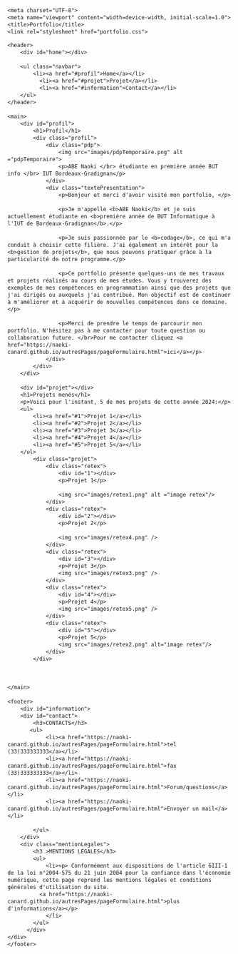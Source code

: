 <html lang="fr">
<head>

    <meta charset="UTF-8">
    <meta name="viewport" content="width=device-width, initial-scale=1.0">
    <title>Portfolio</title>
    <link rel="stylesheet" href="portfolio.css">
    
</head>
<body>

    <header>
        <div id="home"></div>
        
        <ul class="navbar">
            <li><a href="#profil">Home</a></li>
              <li><a href="#projet">Projet</a></li>
              <li><a href="#information">Contact</a></li>
        </ul>
    </header>

    <main>
        <div id="profil">
            <h1>Profil</h1>
            <div class="profil">
                <div class="pdp">
                    <img src="images/pdpTemporaire.png" alt ="pdpTemporaire">
                    <p>ABE Naoki </br> étudiante en première année BUT info </br> IUT Bordeaux-Gradignan</p>
                </div>
                <div class="textePresentation">
                    <p>Bonjour et merci d'avoir visité mon portfolio, </p>

                    <p>Je m'appelle <b>ABE Naoki</b> et je suis actuellement étudiante en <b>première année de BUT Informatique à l'IUT de Bordeaux-Gradignan</b>.</p>
                    
                    <p>Je suis passionnée par le <b>codage</b>, ce qui m'a conduit à choisir cette filière. J'ai également un intérêt pour la <b>gestion de projets</b>, que nous pouvons pratiquer grâce à la particularité de notre programme.</p>

                    <p>Ce portfolio présente quelques-uns de mes travaux et projets réalisés au cours de mes études. Vous y trouverez des exemples de mes compétences en programmation ainsi que des projets que j'ai dirigés ou auxquels j'ai contribué. Mon objectif est de continuer à m'améliorer et à acquérir de nouvelles compétences dans ce domaine.</p>
                    
                    <p>Merci de prendre le temps de parcourir mon portfolio. N'hésitez pas à me contacter pour toute question ou collaboration future. </br>Pour me contacter cliquez <a href="https://naoki-canard.github.io/autresPages/pageFormulaire.html">ici</a></p>
                </div>
            </div>
        </div>
        
        <div id="projet"></div>
        <h1>Projets menés</h1>
        <p>Voici pour l'instant, 5 de mes projets de cette année 2024:</p>
        <ul>
            <li><a href="#1">Projet 1</a></li>
            <li><a href="#2">Projet 2</a></li>
            <li><a href="#3">Projet 3</a></li>
            <li><a href="#4">Projet 4</a></li>
            <li><a href="#5">Projet 5</a></li>
        </ul>
            <div class="projet">
                <div class="retex">
                    <div id="1"></div>
                    <p>Projet 1</p>
                    
                    <img src="images/retex1.png" alt ="image retex"/>
                </div>
                <div class="retex">
                    <div id="2"></div>
                    <p>Projet 2</p>
                    
                    <img src="images/retex4.png" />
                </div>
                <div class="retex">
                    <div id="3"></div>
                    <p>Projet 3</p>
                    <img src="images/retex3.png" />
                </div>
                <div class="retex">
                    <div id="4"></div>
                    <p>Projet 4</p>
                    <img src="images/retex5.png" />
                </div>
                <div class="retex">
                    <div id="5"></div>
                    <p>Projet 5</p>
                    <img src="images/retex2.png" alt="image retex"/>
                </div>
            </div>
            
        
    
    </main>

    <footer>
        <div id="information">
        <div id="contact">
            <h3>CONTACTS</h3>
           <ul>
                <li><a href="https://naoki-canard.github.io/autresPages/pageFormulaire.html">tel (33)333333333</a></li>
                <li><a href="https://naoki-canard.github.io/autresPages/pageFormulaire.html">fax (33)333333333</a></li>
                <li><a href="https://naoki-canard.github.io/autresPages/pageFormulaire.html">Forum/questions</a></li>
                <li><a href="https://naoki-canard.github.io/autresPages/pageFormulaire.html">Envoyer un mail</a></li>
                
            </ul>
        </div>
        <div class="mentionLegales">
            <h3 >MENTIONS LÉGALES</h3>
            <ul>
                <li><p> Conformément aux dispositions de l'article 6III-1 de la loi n°2004-575 du 21 juin 2004 pour la confiance dans l'économie numérique, cette page reprend les mentions légales et conditions générales d'utilisation du site.
              <a href="https://naoki-canard.github.io/autresPages/pageFormulaire.html">plus d'informations</a></p>
                </li>
            </ul>
          </div>  
    </div>    
    </footer>

</body>
